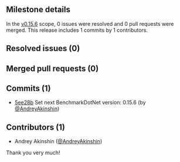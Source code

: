 ## Milestone details

In the [v0.15.6](https://github.com/dotnet/BenchmarkDotNet/issues?q=milestone:v0.15.6) scope, 
0 issues were resolved and 0 pull requests were merged.
This release includes 1 commits by 1 contributors.

## Resolved issues (0)


## Merged pull requests (0)


## Commits (1)

* [5ee28b](https://github.com/dotnet/BenchmarkDotNet/commit/5ee28b0790aa0ccdef3096dff2758c0625530355) Set next BenchmarkDotNet version: 0.15.6 (by [@AndreyAkinshin](https://github.com/AndreyAkinshin))

## Contributors (1)

* Andrey Akinshin ([@AndreyAkinshin](https://github.com/AndreyAkinshin))

Thank you very much!

